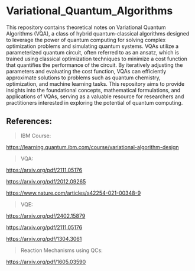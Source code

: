 # Variational_Quantum_Algorithms

This repository contains theoretical notes on Variational Quantum Algorithms (VQA), a class of hybrid quantum-classical algorithms designed to leverage the power of quantum computing for solving complex optimization problems and simulating quantum systems. VQAs utilize a parameterized quantum circuit, often referred to as an ansatz, which is trained using classical optimization techniques to minimize a cost function that quantifies the performance of the circuit. By iteratively adjusting the parameters and evaluating the cost function, VQAs can efficiently approximate solutions to problems such as quantum chemistry, optimization, and machine learning tasks. This repository aims to provide insights into the foundational concepts, mathematical formulations, and applications of VQAs, serving as a valuable resource for researchers and practitioners interested in exploring the potential of quantum computing.


## References: 

>IBM Course:

https://learning.quantum.ibm.com/course/variational-algorithm-design

>VQA:

https://arxiv.org/pdf/2111.05176

https://arxiv.org/pdf/2012.09265

https://www.nature.com/articles/s42254-021-00348-9

>VQE:

https://arxiv.org/pdf/2402.15879

https://arxiv.org/pdf/2111.05176

https://arxiv.org/pdf/1304.3061

>Reaction Mechanisms using QCs:

https://arxiv.org/pdf/1605.03590

